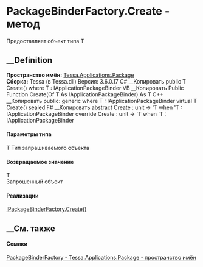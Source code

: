 # PackageBinderFactory.Create<T> \- метод
Предоставляет объект типа T
##  __Definition
 **Пространство имён:**
[Tessa.Applications.Package](N_Tessa_Applications_Package.htm)  
 **Сборка:** Tessa (в Tessa.dll) Версия: 3.6.0.17
C# __Копировать
     public T Create<T>()
    where T : IApplicationPackageBinder
VB __Копировать
     Public Function Create(Of T As IApplicationPackageBinder) As T
C++ __Копировать
     public:
    generic<typename T>
    where T : IApplicationPackageBinder
    virtual T Create() sealed
F# __Копировать
     abstract Create : unit -> 'T  when 'T : IApplicationPackageBinder
    override Create : unit -> 'T  when 'T : IApplicationPackageBinder
#### Параметры типа
T
     Тип запрашиваемого объекта 
#### Возвращаемое значение
T  
Запрошенный объект
#### Реализации
[IPackageBinderFactory.Create<T>()](M_Tessa_Applications_Package_IPackageBinderFactory_Create__1.htm)  
##  __См. также
#### Ссылки
[PackageBinderFactory -
](T_Tessa_Applications_Package_PackageBinderFactory.htm)
[Tessa.Applications.Package - пространство
имён](N_Tessa_Applications_Package.htm)
